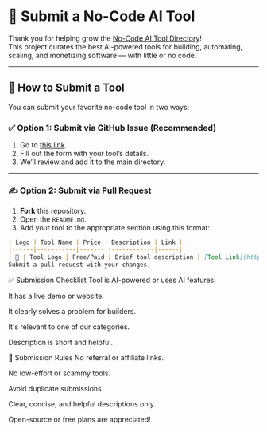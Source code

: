 # 🚀 Submit a No-Code AI Tool

Thank you for helping grow the [No-Code AI Tool Directory](https://github.com/nocode-guide-dev/no-code-ai-tool-directory)!  
This project curates the best AI-powered tools for building, automating, scaling, and monetizing software — with little or no code.

---

## 🧾 How to Submit a Tool

You can submit your favorite no-code tool in two ways:

### ✅ Option 1: Submit via GitHub Issue (Recommended)

1. Go to [this link](https://github.com/nocode-guide-dev/no-code-ai-tool-directory/issues/new?assignees=&labels=tool+submission&template=submit-a-no-code-tool.md).
2. Fill out the form with your tool’s details.
3. We’ll review and add it to the main directory.

---

### ✍️ Option 2: Submit via Pull Request

1. **Fork** this repository.
2. Open the `README.md`.
3. Add your tool to the appropriate section using this format:

```markdown
| Logo | Tool Name | Price | Description | Link |
|------|-----------|-------|-------------|------|
| 🧠 | Tool Logo | Free/Paid | Brief tool description | [Tool Link](https://example.com) |
Submit a pull request with your changes.
```

✅ Submission Checklist
 Tool is AI-powered or uses AI features.

 It has a live demo or website.

 It clearly solves a problem for builders.

 It's relevant to one of our categories.

 Description is short and helpful.

🛑 Submission Rules
No referral or affiliate links.

No low-effort or scammy tools.

Avoid duplicate submissions.

Clear, concise, and helpful descriptions only.

Open-source or free plans are appreciated!

